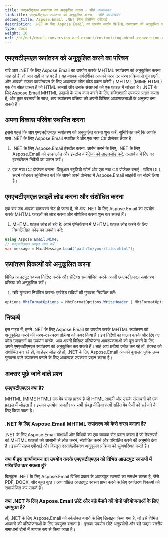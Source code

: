 ```yaml
---
title: एमएचटीएमएल रूपांतरण को अनुकूलित करना - सी# कार्यान्वयन
linktitle: एमएचटीएमएल रूपांतरण को अनुकूलित करना - सी# कार्यान्वयन
second_title: Aspose.Email .NET ईमेल प्रोसेसिंग एपीआई
description: .NET के लिए Aspose.Email का उपयोग करके MHTML रूपांतरण को अनुकूलित करना सीखें। C# स्रोत कोड के साथ चरण-दर-चरण मार्गदर्शिका।
type: docs
weight: 10
url: /hi/net/email-conversion-and-export/customizing-mhtml-conversion-csharp-implementation/
---
```


## एमएचटीएमएल रूपांतरण को अनुकूलित करने का परिचय

यदि आप .NET के लिए Aspose.Email का उपयोग करके MHTML रूपांतरण को अनुकूलित करना चाह रहे हैं, तो आप सही जगह पर हैं। यह व्यापक मार्गदर्शिका आपको चरण दर चरण प्रक्रिया से गुजराएगी, और आपको सफल कार्यान्वयन के लिए आवश्यक स्रोत कोड प्रदान करेगी। MHTML (MIME HTML) एक वेब संग्रह प्रारूप है जो HTML सामग्री और उसके संसाधनों को एक फ़ाइल में जोड़ता है। .NET के लिए Aspose.Email MHTML फ़ाइलों के साथ काम करने के लिए शक्तिशाली उपकरण प्रदान करता है, और कुछ बदलावों के साथ, आप रूपांतरण प्रक्रिया को अपनी विशिष्ट आवश्यकताओं के अनुरूप बना सकते हैं।

## अपना विकास परिवेश स्थापित करना

इससे पहले कि आप एमएचटीएमएल रूपांतरण को अनुकूलित करना शुरू करें, सुनिश्चित करें कि आपके पास .NET के लिए Aspose.Email स्थापित है और एक नया C# प्रोजेक्ट तैयार है।

1. .NET के लिए Aspose.Email इंस्टॉल करना:
आरंभ करने के लिए, .NET के लिए Aspose.Email को डाउनलोड और इंस्टॉल करें[लिंक को डाउनलोड करें](https://releases.aspose.com/email/net). दस्तावेज़ में दिए गए इंस्टॉलेशन निर्देशों का पालन करें।

2. एक नया C# प्रोजेक्ट बनाना:
विज़ुअल स्टूडियो खोलें और एक नया C# प्रोजेक्ट बनाएं। उचित DLL संदर्भ जोड़कर सुनिश्चित करें कि आपने अपने प्रोजेक्ट में Aspose.Email लाइब्रेरी का संदर्भ लिया है।

## एमएचटीएमएल फ़ाइलें लोड करना और संशोधित करना

एक बार जब आपका वातावरण सेट हो जाता है, तो आप .NET के लिए Aspose.Email का उपयोग करके MHTML फ़ाइलों को लोड करना और संशोधित करना शुरू कर सकते हैं।

1. MHTML फ़ाइल लोड हो रही है:
अपने एप्लिकेशन में MHTML फ़ाइल लोड करने के लिए निम्नलिखित कोड का उपयोग करें:

```csharp
using Aspose.Email.Mime;
// एमएचटीएमएल फ़ाइल लोड करें
var message = MailMessage.Load("path/to/your/file.mhtml");
```

## रूपांतरण विकल्पों को अनुकूलित करना

विभिन्न आउटपुट स्वरूप निर्दिष्ट करके और सेटिंग्स समायोजित करके अपनी एमएचटीएमएल रूपांतरण प्रक्रिया को अनुकूलित करें।

1. छवि गुणवत्ता नियंत्रित करना:
एम्बेडेड छवियों की गुणवत्ता नियंत्रित करें:

```csharp
options.MhtFormatOptions = MhtFormatOptions.WriteHeader | MhtFormatOptions.HideExtraPrintHeader;
```

## निष्कर्ष

इस गाइड में, हमने .NET के लिए Aspose.Email का उपयोग करके MHTML रूपांतरण को अनुकूलित करने की चरण-दर-चरण प्रक्रिया को कवर किया है। इन निर्देशों का पालन करके और दिए गए कोड उदाहरणों का उपयोग करके, आप अपनी विशिष्ट परियोजना आवश्यकताओं को पूरा करने के लिए अपने एमएचटीएमएल रूपांतरण को अनुकूलित कर सकते हैं। चाहे आप छवियां एम्बेड कर रहे हों, टेक्स्ट को संशोधित कर रहे हों, या हेडर जोड़ रहे हों, .NET के लिए Aspose.Email आपको कुशलतापूर्वक उच्च गुणवत्ता वाले रूपांतरण बनाने के लिए आवश्यक उपकरण प्रदान करता है।

## अक्सर पूछे जाने वाले प्रश्न

### एमएचटीएमएल क्या है?

MHTML (MIME HTML) एक वेब संग्रह प्रारूप है जो HTML सामग्री और उसके संसाधनों को एक फ़ाइल में जोड़ता है। इसका उपयोग आमतौर पर सभी संबद्ध मीडिया तत्वों सहित वेब पेजों को सहेजने के लिए किया जाता है।

### .NET के लिए Aspose.Email MHTML रूपांतरण को कैसे सरल बनाता है?

.NET के लिए Aspose.Email कक्षाओं और विधियों का एक व्यापक सेट प्रदान करता है जो डेवलपर्स को MHTML फ़ाइलों को आसानी से लोड करने, संशोधित करने और परिवर्तित करने की अनुमति देता है। इसकी सहज एपीआई और विस्तृत दस्तावेज़ीकरण अनुकूलन प्रक्रिया को सुव्यवस्थित करते हैं।

### क्या मैं इस कार्यान्वयन का उपयोग करके एमएचटीएमएल को विभिन्न आउटपुट स्वरूपों में परिवर्तित कर सकता हूं?

बिल्कुल! .NET के लिए Aspose.Email विभिन्न प्रकार के आउटपुट स्वरूपों का समर्थन करता है, जैसे PDF, DOCX, और बहुत कुछ। आप वांछित आउटपुट स्वरूप प्राप्त करने के लिए रूपांतरण विकल्पों को समायोजित कर सकते हैं।

### क्या .NET के लिए Aspose.Email छोटे और बड़े पैमाने की दोनों परियोजनाओं के लिए उपयुक्त है?

हाँ, .NET के लिए Aspose.Email को स्केलेबल बनाने के लिए डिज़ाइन किया गया है, जो इसे विभिन्न आकारों की परियोजनाओं के लिए उपयुक्त बनाता है। इसका उपयोग छोटे अनुप्रयोगों और बड़े उद्यम-स्तरीय समाधानों दोनों में व्यापक रूप से किया जाता है।